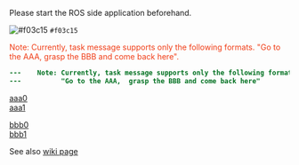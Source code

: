 Please start the ROS side application beforehand.

![#f03c15](https://placehold.it/15/f03c15/000000?text=+) `#f03c15`

<font color="#f03c15">
Note: Currently, task message supports only the following formats.  
"Go to the AAA,  grasp the BBB and come back here".
</font>

```diff
---    Note: Currently, task message supports only the following formats.    ---
---          "Go to the AAA,  grasp the BBB and come back here"              ---
```

[aaa0](aaa/aaa.md)  
[aaa1][download unity]

[bbb0](aaa/bbb/bbb.md)  
[bbb1][ros installation]


[download unity]:aaa/aaa.md "aaa download"
[ros installation]:aaa/bbb/bbb.md "bbb installation"


See also [wiki page](wiki)
